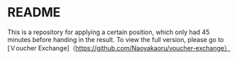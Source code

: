 # README

This is a repository for applying a certain position, which only had 45 minutes before handing in the result.
To view the full version, please go to [Ｖoucher Exchange]（https://github.com/Naoyakaoru/voucher-exchange）
